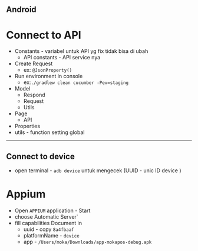 ## Android

# Connect to API
- Constants - variabel untuk API yg fix tidak bisa di ubah 
  - API constants - API service nya 
- Create Request 
  - ex: `@JsonProperty()`
- Run environment in console 
  - ex:`./gradlew clean cucumber -Pev=staging`
- Model
  - Respond
  - Request
  - Utils
- Page 
  - API
- Properties
- utils - function setting global 


------

## Connect to device
- open terminal - `adb device` untuk mengecek (UUID - unic ID device )

# Appium 
- Open `APPIUM` application - Start 
- choose  Automatic Server`
- fill capabilities Document in 
  - uuid - copy `8a4fbaaf`
  - platformName - `device`
  - app - `/Users/moka/Downloads/app-mokapos-debug.apk`
  

  
